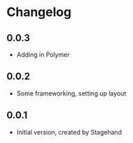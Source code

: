 # Changelog

## 0.0.3

- Adding in Polymer

## 0.0.2

- Some frameworking, setting up layout

## 0.0.1

- Initial version, created by Stagehand
